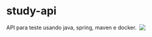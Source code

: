 # study-api 
<p style="display: flex; align-items:center">API para teste usando java, spring, maven e docker. &nbsp;
  <span href="https://skillicons.dev">
    <img src="https://skillicons.dev/icons?i=java,spring,docker&theme=light" />
  </span>
</p>